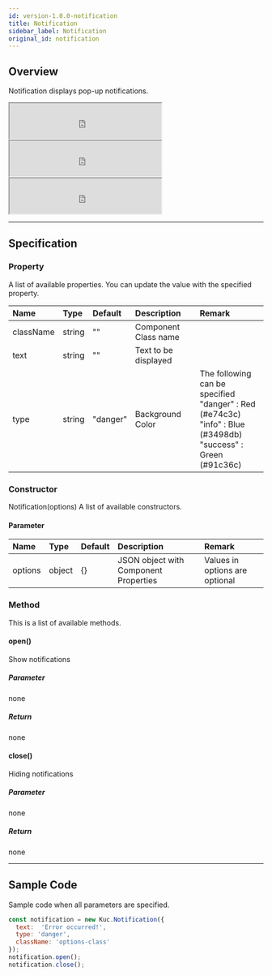 ```yaml
---
id: version-1.0.0-notification
title: Notification
sidebar_label: Notification
original_id: notification
---
```


## Overview

Notification displays pop-up notifications.

<iframe src="https://kuc-storybook.netlify.app/iframe.html?id=notification--documentinfo" title="notification info image" height="70px"></iframe>

<iframe src="https://kuc-storybook.netlify.app/iframe.html?id=notification--documentsuccess" title="notification success image" height="70px"></iframe>

<iframe src="https://kuc-storybook.netlify.app/iframe.html?id=notification--documenterror" title="notification error image" height="70px"></iframe>

---

## Specification

### Property

A list of available properties. You can update the value with the specified property.

| Name | Type | Default | Description | Remark |
| :--- | :--- | :--- | :--- | :--- |
| className | string | ""  | Component Class name | |
| text | string | ""  | Text to be displayed | |
| type | string | "danger"  | Background Color | The following can be specified<br>"danger"  : Red (#e74c3c)<br>"info"  : Blue (#3498db)<br>"success"  : Green (#91c36c) |

### Constructor

Notification(options)
A list of available constructors.

#### Parameter
| Name | Type | Default | Description | Remark |
| :--- | :--- | :--- | :--- | :--- |
| options | object | {} | JSON object with Component Properties | Values in options are optional |

### Method

This is a list of available methods.

#### open()
Show notifications

##### Parameter
none

##### Return
none

#### close()
Hiding notifications

##### Parameter
none

##### Return
none

---
## Sample Code

Sample code when all parameters are specified.

```javascript
const notification = new Kuc.Notification({
  text:  'Error occurred!',
  type: 'danger',
  className: 'options-class'
});
notification.open();
notification.close();
```
